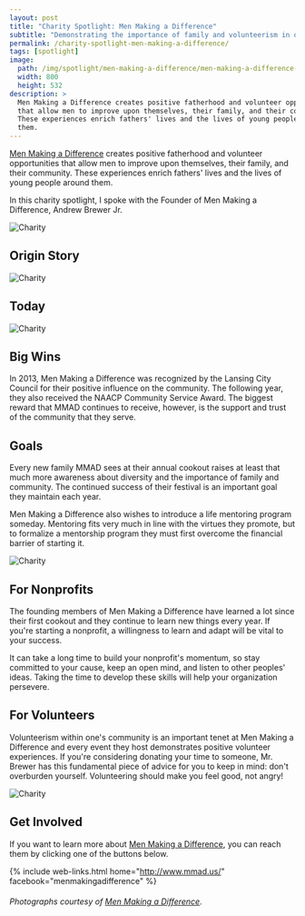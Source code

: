 ```yaml
---
layout: post
title: "Charity Spotlight: Men Making a Difference"
subtitle: "Demonstrating the importance of family and volunteerism in our community."
permalink: /charity-spotlight-men-making-a-difference/
tags: [spotlight]
image:
  path: /img/spotlight/men-making-a-difference/men-making-a-difference-.jpg
  width: 800
  height: 532
description: >
  Men Making a Difference creates positive fatherhood and volunteer opportunities
  that allow men to improve upon themselves, their family, and their community.
  These experiences enrich fathers' lives and the lives of young people around
  them.
---
```


[Men Making a Difference][1] creates positive fatherhood and volunteer opportunities that allow men to improve upon themselves, their family, and their community. These experiences enrich fathers' lives and the lives of young people around them.

In this charity spotlight, I spoke with the Founder of Men Making a Difference, Andrew Brewer Jr.

![][2]

## Origin Story



![][3]

## Today



![][4]

## Big Wins

In 2013, Men Making a Difference was recognized by the Lansing City Council for their positive influence on the community. The following year, they also received the NAACP Community Service Award. The biggest reward that MMAD continues to receive, however, is the support and trust of the community that they serve.

## Goals

Every new family MMAD sees at their annual cookout raises at least that much more awareness about diversity and the importance of family and community. The continued success of their festival is an important goal they maintain each year.

Men Making a Difference also wishes to introduce a life mentoring program someday. Mentoring fits very much in line with the virtues they promote, but to formalize a mentorship program they must first overcome the financial barrier of starting it.

![][5]

## For Nonprofits

The founding members of Men Making a Difference have learned a lot since their first cookout and they continue to learn new things every year. If you're starting a nonprofit, a willingness to learn and adapt will be vital to your success.

It can take a long time to build your nonprofit's momentum, so stay committed to your cause, keep an open mind, and listen to other peoples' ideas. Taking the time to develop these skills will help your organization persevere.

## For Volunteers

Volunteerism within one's community is an important tenet at Men Making a Difference and every event they host demonstrates positive volunteer experiences. If you're considering donating your time to someone, Mr. Brewer has this fundamental piece of advice for you to keep in mind: don't overburden yourself. Volunteering should make you feel good, not angry!

![][6]

## Get Involved

If you want to learn more about [Men Making a Difference][1], you can reach them by clicking one of the buttons below.

{% include web-links.html home="http://www.mmad.us/" facebook="menmakingadifference" %}

###### Photographs courtesy of [Men Making a Difference][1].



[1]: http://www.mmad.us/ "Men Making a Difference Homepage"
[2]: /img/spotlight/men-making-a-difference/men-making-a-difference-.jpg "Charity"
[3]: /img/spotlight/men-making-a-difference/men-making-a-difference-.jpg "Charity"
[4]: /img/spotlight/men-making-a-difference/men-making-a-difference-.jpg "Charity"
[5]: /img/spotlight/men-making-a-difference/men-making-a-difference-.jpg "Charity"
[6]: /img/spotlight/men-making-a-difference/men-making-a-difference-.jpg "Charity"
